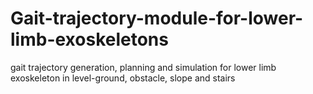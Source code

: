 # Gait-trajectory-module-for-lower-limb-exoskeletons
gait trajectory generation, planning and simulation for lower limb exoskeleton in level-ground, obstacle, slope and stairs
